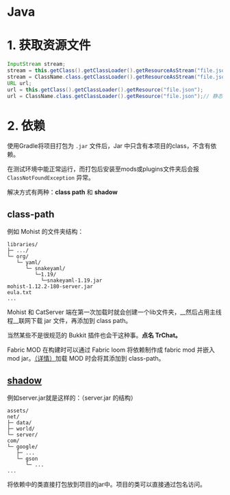 # Java

# 1. 获取资源文件

```java
InputStream stream;
stream = this.getClass().getClassLoader().getResourceAsStream("file.json");
stream = ClassName.class.getClassLoader().getResourceAsStream("file.json");// 静态方法
URL url;
url = this.getClass().getClassLoader().getResource("file.json");
url = ClassName.class.getClassLoader().getResource("file.json");// 静态方法
```

# 2. 依赖
使用Gradle将项目打包为 `.jar` 文件后，Jar 中只含有本项目的class，不含有依赖。

在测试环境中能正常运行，而打包后安装至mods或plugins文件夹后会报 `ClassNotFoundException` 异常。

解决方式有两种：**class path** 和 **shadow**
## class-path

例如 Mohist 的文件夹结构：
```
libraries/
├─ .../
└─ org/
   └─ yaml/
      └─ snakeyaml/
         └─1.19/
           └─snakeyaml-1.19.jar
mohist-1.12.2-180-server.jar
eula.txt
...
```
Mohist 和 CatServer 端在第一次加载时就会创建一个lib文件夹，__然后占用主线程__联网下载 jar 文件，再添加到 class path。

当然某些不是很规范的 Bukkit 插件也会干这种事。__点名 TrChat。__

Fabric MOD 在构建时可以通过 Fabric loom 将依赖制作成 fabric mod 并嵌入 mod jar。[（详情）]( https://github.com/sileence114/CheatSheet-Dev.MC/blob/main/Fabric.md#2-%E6%B7%BB%E5%8A%A0%E4%BE%9D%E8%B5%96-jar )加载 MOD 时会将其添加到 class-path。

## [shadow]( https://imperceptiblethoughts.com/shadow/introduction/ )

例如server.jar就是这样的：（server.jar 的结构）
```
assets/
net/
├─ data/
├─ world/
└─ server/
com/
└─ google/
   ├─ ...
   └─ gson
      └─ ...
...
```
将依赖中的类直接打包放到项目的jar中。项目的类可以直接通过包名访问。
